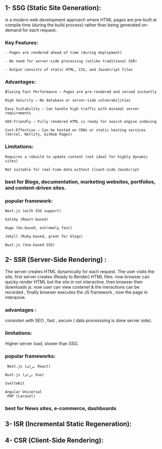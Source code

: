 ## 1- SSG (Static Site Generation):
 is a modern web development approach where HTML pages are pre-built at compile time (during the build process) rather than being generated on-demand for each request.

### Key Features:

    - Pages are rendered ahead of time (during deployment)

    - No need for server-side processing (unlike traditional SSR)

    - Output consists of static HTML, CSS, and JavaScript files
### Advantages:

    Blazing Fast Performance – Pages are pre-rendered and served instantly

    High Security – No database or server-side vulnerabilities

    Easy Scalability – Can handle high traffic with minimal server requirements

    SEO-Friendly – Fully rendered HTML is ready for search engine indexing

    Cost-Effective – Can be hosted on CDNs or static hosting services (Vercel, Netlify, GitHub Pages)
### Limitations:

    Requires a rebuild to update content (not ideal for highly dynamic sites)

    Not suitable for real-time data without client-side JavaScript
 ### best for  Blogs, documentation, marketing websites, portfolios, and content-driven sites.
### popular framework:
    Next.js (with SSG support)

    Gatsby (React-based)

    Hugo (Go-based, extremely fast)

    Jekyll (Ruby-based, great for blogs)

    Nuxt.js (Vue-based SSG)
## 2- SSR (Server-Side Rendering) :
The server creates HTML dynamically for each request.
The user visits the site, first server creates (Ready to Render) HTML files. now browser can quicky render HTML but the site in not interactive. then browser then downloads js. now user can view contenet & the ineractions can be recorded , finally browser executes the JS framework , now the page in interacive.

### advantages :
consisten with SEO , fast , secure ( data processsing is done server side).
### limitations:
 Higher server load, slower than SSG.

 ### popular frameworks:
     Next.js (برای React)

    Nuxt.js (برای Vue)

    SvelteKit

    Angular Universal
     PHP (Laravel)
  ### best for  News sites, e-commerce, dashboards
## 3- ISR (Incremental Static Regeneration):
## 4- CSR (Client-Side Rendering):
